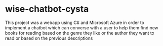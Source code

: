 # wise-chatbot-cysta
This project was a webapp using C# and Microsoft Azure in order to implement a chatbot which can converse with a user to help them find new books for reading based on the genre they like or the author they want to read or based on the previous descriptions
